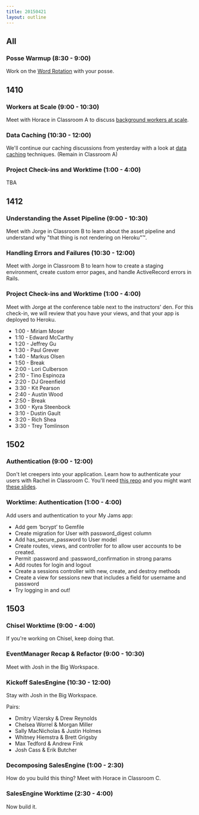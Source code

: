 ```yaml
---
title: 20150421
layout: outline
---
```


## All

### Posse Warmup (8:30 - 9:00)

Work on the [Word Rotation](https://github.com/turingschool/thinking_in_algorithms/blob/master/challenges/word_rotation.markdown) with your posse.

## 1410

### Workers at Scale (9:00 - 10:30)

Meet with Horace in Classroom A to discuss [background workers at scale](https://github.com/turingschool/lesson_plans/blob/master/ruby_04-apis_and_scalability/workers_at_scale.markdown).

### Data Caching (10:30 - 12:00)

We'll continue our caching discussions from yesterday with a look at [data caching](http://tutorials.jumpstartlab.com/topics/performance/caching_data.html) techniques. (Remain in Classroom A)

### Project Check-ins and Worktime (1:00 - 4:00)

TBA

## 1412

### Understanding the Asset Pipeline (9:00 - 10:30)

Meet with Jorge in Classroom B to learn about the asset pipeline and understand why "that thing is not rendering on Heroku"™.

### Handling Errors and Failures (10:30 - 12:00)

Meet with Jorge in Classroom B to learn how to create a staging environment, create custom error pages, and handle ActiveRecord errors in Rails.

### Project Check-ins and Worktime (1:00 - 4:00)

Meet with Jorge at the conference table next to the instructors' den. For this check-in, we will review that you have your views, and that your app is deployed to Heroku.

* 1:00 - Miriam Moser
* 1:10 - Edward McCarthy
* 1:20 - Jeffrey Gu
* 1:30 - Paul Grever
* 1:40 - Markus Olsen
* 1:50 - Break
* 2:00 - Lori Culberson
* 2:10 - Tino Espinoza
* 2:20 - DJ Greenfield
* 3:30 - Kit Pearson
* 2:40 - Austin Wood
* 2:50 - Break
* 3:00 - Kyra Steenbock
* 3:10 - Dustin Gault
* 3:20 - Rich Shea
* 3:30 - Trey Tomlinson

## 1502

### Authentication (9:00 - 12:00)

Don't let creepers into your application. Learn how to authenticate your users with Rachel in Classroom C. You'll need [this repo](https://github.com/turingschool-examples/authentication) and you might want [these slides](https://www.dropbox.com/sh/k8jsy5i9wgwk52x/AADpCVwnRuZThsmTVfFU2i3na?dl=0).

### Worktime: Authentication (1:00 - 4:00)

Add users and authentication to your My Jams app:

* Add gem ‘bcrypt’ to Gemfile
* Create migration for User with password_digest column
* Add has_secure_password to User model
* Create routes, views, and controller for to allow user accounts to be created.
* Permit :password and :password_confirmation in strong params
* Add routes for login and logout
* Create a sessions controller with new, create, and destroy methods
* Create a view for sessions new that includes a field for username and password
* Try logging in and out!

## 1503

### Chisel Worktime (9:00 - 4:00)

If you're working on Chisel, keep doing that.

### EventManager Recap & Refactor (9:00 - 10:30)

Meet with Josh in the Big Workspace.

### Kickoff SalesEngine (10:30 - 12:00)

Stay with Josh in the Big Workspace.

Pairs:

* Dmitry Vizersky & Drew Reynolds
* Chelsea Worrel & Morgan Miller
* Sally MacNicholas & Justin Holmes
* Whitney Hiemstra & Brett Grigsby
* Max Tedford & Andrew Fink
* Josh Cass & Erik Butcher

### Decomposing SalesEngine (1:00 - 2:30)

How do you build this thing? Meet with Horace in Classroom C.

### SalesEngine Worktime (2:30 - 4:00)

Now build it.
